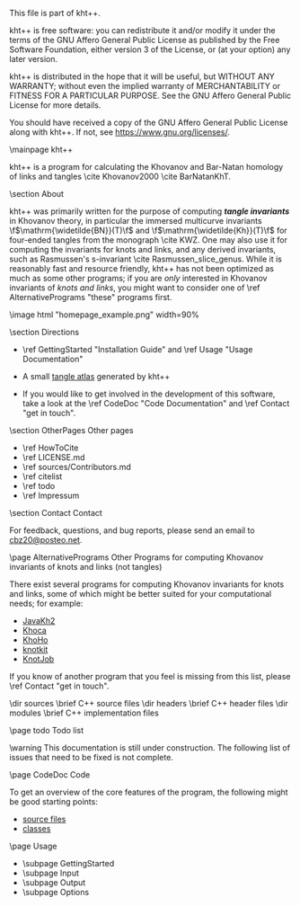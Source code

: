 
This file is part of kht++.

kht++ is free software: you can redistribute it and/or modify
it under the terms of the GNU Affero General Public License as 
published by the Free Software Foundation, either version 3 of 
the License, or (at your option) any later version.

kht++ is distributed in the hope that it will be useful,
but WITHOUT ANY WARRANTY; without even the implied warranty of
MERCHANTABILITY or FITNESS FOR A PARTICULAR PURPOSE.  See the
GNU Affero General Public License for more details.

You should have received a copy of the GNU Affero General 
Public License along with kht++.  If not, see 
<https://www.gnu.org/licenses/>.



\mainpage kht++

kht++ is a program for calculating the Khovanov and Bar-Natan homology of links and tangles \cite Khovanov2000 \cite BarNatanKhT. 

\section About

kht++ was primarily written for the purpose of computing __*tangle invariants*__ in Khovanov theory, in particular the immersed multicurve invariants \f$\mathrm{\widetilde{BN}}(T)\f$ and \f$\mathrm{\widetilde{Kh}}(T)\f$ for four-ended tangles from the monograph \cite KWZ. 
One may also use it for computing the invariants for knots and links, and any derived invariants, such as Rasmussen's s-invariant \cite Rasmussen_slice_genus. 
While it is reasonably fast and resource friendly, kht++ has not been optimized as much as some other programs; if you are _only_ interested in Khovanov invariants of _knots and links_, you might want to consider one of \ref AlternativePrograms "these" programs first. 

\image html "homepage_example.png" width=90% 

\section Directions

- \ref GettingStarted "Installation Guide" and \ref Usage "Usage Documentation"

- A small [tangle atlas](../examples.html) generated by kht++

- If you would like to get involved in the development of this software, take a look at the \ref CodeDoc "Code Documentation" and \ref Contact "get in touch". 



\section OtherPages Other pages

- \ref HowToCite
- \ref LICENSE.md
- \ref sources/Contributors.md
- \ref citelist
- \ref todo
- \ref Impressum

\section Contact Contact

For feedback, questions, and bug reports, please send an email to cbz20@posteo.net. 

\page AlternativePrograms Other Programs for computing Khovanov invariants of knots and links (not tangles)

There exist several programs for computing Khovanov invariants for knots and links, some of which might be better suited for your computational needs; for example:

- [JavaKh2](http://katlas.org/wiki/Khovanov_Homology)
- [Khoca](http://lewark.de/lukas/khoca.html)
- [KhoHo](https://github.com/AShumakovitch/KhoHo)
- [knotkit](https://github.com/cseed/knotkit)
- [KnotJob](https://www.maths.dur.ac.uk/users/dirk.schuetz/knotjob.html)

If you know of another program that you feel is missing from this list, please \ref Contact "get in touch". 


\dir sources 
\brief C++ source files
\dir headers 
\brief C++ header files
\dir modules 
\brief C++ implementation files



\page todo Todo list

\warning This documentation is still under construction. The following list of issues that need to be fixed is not complete. 


\page CodeDoc Code

To get an overview of the core features of the program, the following might be good starting points:

- <a href="files.html">source files</a>
- <a href="annotated.html">classes</a>

\page Usage

- \subpage GettingStarted
- \subpage Input
- \subpage Output
- \subpage Options


